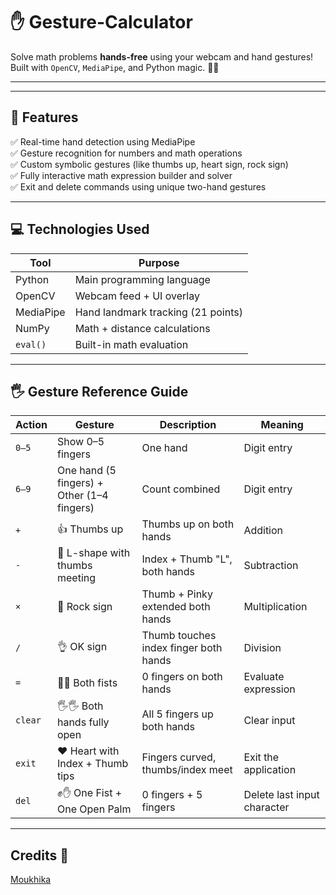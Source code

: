 # ✋ Gesture-Calculator

Solve math problems **hands-free** using your webcam and hand gestures!  
Built with `OpenCV`, `MediaPipe`, and Python magic. 🔢🤖

---

---

## 🧠 Features

✅ Real-time hand detection using MediaPipe  
✅ Gesture recognition for numbers and math operations  
✅ Custom symbolic gestures (like thumbs up, heart sign, rock sign)  
✅ Fully interactive math expression builder and solver  
✅ Exit and delete commands using unique two-hand gestures

---

## 💻 Technologies Used

| Tool         | Purpose                            |
|--------------|-------------------------------------|
| Python       | Main programming language           |
| OpenCV       | Webcam feed + UI overlay            |
| MediaPipe    | Hand landmark tracking (21 points)  |
| NumPy        | Math + distance calculations        |
| `eval()`     | Built-in math evaluation            |

---

## 🖐️ Gesture Reference Guide

| Action      | Gesture                                       | Description                        | Meaning                         |
|-------------|-----------------------------------------------|------------------------------------|---------------------------------|
| `0–5`       | Show 0–5 fingers                              | One hand                           | Digit entry                     |
| `6–9`       | One hand (5 fingers) + Other (1–4 fingers)    | Count combined                     | Digit entry                     |
| `+`         | 👍 Thumbs up                                  | Thumbs up on both hands            | Addition                        |
| `-`         | 🤌 L-shape with thumbs meeting                | Index + Thumb "L", both hands      | Subtraction                     |
| `×`         | 🤘 Rock sign                                  | Thumb + Pinky extended both hands  | Multiplication                  |
| `/`         | 👌 OK sign                                    | Thumb touches index finger both hands | Division                        |
| `=`         | 👊👊 Both fists                                | 0 fingers on both hands            | Evaluate expression             |
| `clear`     | 🖐️🖐️ Both hands fully open                   | All 5 fingers up both hands         | Clear input                     |
| `exit`      | ❤️ Heart with Index + Thumb tips              | Fingers curved, thumbs/index meet  | Exit the application            |
| `del`       | ✊✋ One Fist + One Open Palm                   | 0 fingers + 5 fingers             | Delete last input character     |

---

## Credits 💫
[Moukhika](https://www.linkedin.com/in/moukhika01/)
